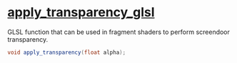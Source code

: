 # [apply_transparency_glsl](apply_transparency_glsl.hpp)

GLSL function that can be used in fragment shaders to perform screendoor transparency.

```glsl
void apply_transparency(float alpha);
```